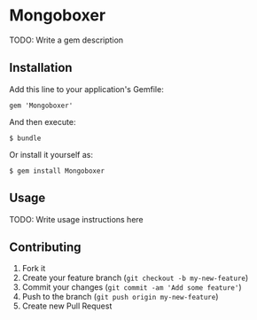 # Mongoboxer

TODO: Write a gem description

## Installation

Add this line to your application's Gemfile:

    gem 'Mongoboxer'

And then execute:

    $ bundle

Or install it yourself as:

    $ gem install Mongoboxer

## Usage

TODO: Write usage instructions here

## Contributing

1. Fork it
2. Create your feature branch (`git checkout -b my-new-feature`)
3. Commit your changes (`git commit -am 'Add some feature'`)
4. Push to the branch (`git push origin my-new-feature`)
5. Create new Pull Request
